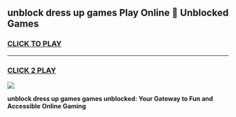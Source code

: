 
## unblock dress up games Play Online 👋 Unblocked Games
<h3>
<a href="https://premium.freeplayer.one?title=unblock_dress_up_games&ref=19F">CLICK TO PLAY</a></h3>
<hr>

<h3>
<a href="https://premium.freeplayer.one?title=unblock_dress_up_games&ref=19F">CLICK 2 PLAY</a>
  
</h3>

<a href="https://premium.freeplayer.one?title=unblock_dress_up_games&ref=19F"><img src="https://clearcache.store/games.png"></a>


**unblock dress up games games unblocked: Your Gateway to Fun and Accessible Online Gaming**
